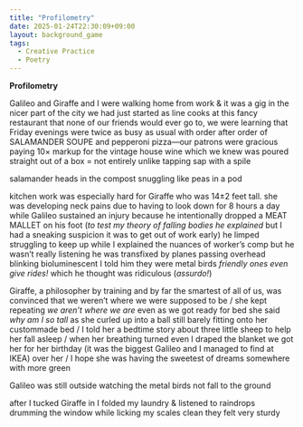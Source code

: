 ```yaml
---
title: "Profilometry"
date: 2025-01-24T22:30:09+09:00
layout: background_game
tags:
  - Creative Practice
  - Poetry
---
```


**Profilometry**


Galileo and Giraffe and I were walking home from work & it was a gig in the nicer part of the city we had just started as line cooks at this fancy restaurant that none of our friends would ever go to, we were learning that Friday evenings were twice as busy as usual with order after order of SALAMANDER SOUPE and pepperoni pizza—our patrons were gracious paying 10× markup for the vintage house wine 
which we knew was poured straight out of a box = not entirely unlike tapping sap with a spile


salamander heads in the compost snuggling like peas in a pod


kitchen work was especially hard for Giraffe who was 14±2 feet tall. she was developing neck pains due to having to look down for 8 hours a day while Galileo sustained an injury because he intentionally dropped a MEAT MALLET on his foot (*to test my theory of falling bodies he explained* but I had a sneaking suspicion it was to get out of work early) he limped struggling to keep up while I explained the nuances of worker’s comp
but he wasn’t really listening he was transfixed by planes passing overhead blinking bioluminescent
I told him they were metal birds *friendly ones even give rides!*
which he thought was ridiculous (*assurdo!*)


Giraffe, a philosopher by training and by far the smartest of all of us, was convinced that we weren’t where we were supposed to be / she kept repeating *we aren’t where we are* even as we got ready for bed she said *why am I so tall* as she curled up into a ball still barely fitting onto her custommade bed / I told her a bedtime story about three little sheep to help her fall asleep / when her breathing turned even I draped the blanket we got her for her birthday (it was the biggest Galileo and I managed to find at IKEA) over her / I hope she was having the sweetest of dreams somewhere with more green


Galileo was still outside watching the metal birds not fall to the ground


after I tucked Giraffe in I folded my laundry
& listened to raindrops drumming the window while licking my scales clean 
they felt very sturdy
